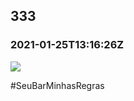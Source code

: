   

333
---

### 2021-01-25T13:16:26Z

![](https://bebiodicionario-com.s3.amazonaws.com/media/posts/202101/141566003_120996703220025_3550902829678157801_n_17924346430501668.jpg)

#SeuBarMinhasRegras


